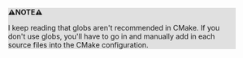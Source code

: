 <div style="margin:2em; background-color: #e0e0e0;">

<strong>⚠️NOTE️️️⚠️</strong>

I keep reading that globs aren't recommended in CMake. If you don't use globs, you'll have to go in and manually add in each source files into the CMake configuration.
</div>

